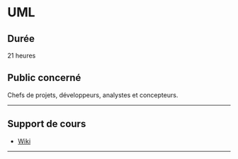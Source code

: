 # UML

## Durée

21 heures

## Public concerné

Chefs de projets, développeurs, analystes et concepteurs.

___

## Support de cours

* [Wiki](https://github.com/seeren-training/UML/wiki)

___